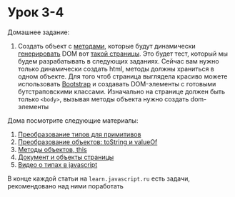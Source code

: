 # Урок 3-4

Домашнее задание:

1. Создать объект с [методами](https://learn.javascript.ru/object-methods), которые будут динамически [генерировать](https://learn.javascript.ru/modifying-document) DOM вот [такой страницы](/js_03-04/hw_js_03-04.jpg). Это будет тест, который мы будем разрабатывать в следующих заданиях. Сейчас вам нужно только динамически создать html, методы должны храниться в одном объекте. Для того чтоб страница выглядела красиво можете использовать [Bootstrap](http://getbootstrap.com/) и создавать DOM-элементы с готовыми бутстраповскими классами.
Изначально на странице должен быть только `<body>`, вызывая методы объекта нужно создать dom-элементы

Дома посмотрите следующие материалы:

1. [Преобразование типов для примитивов](https://learn.javascript.ru/types-conversion)
2. [Преобразование объектов: toString и valueOf](https://learn.javascript.ru/object-conversion)
3. [Методы объектов, this](https://learn.javascript.ru/object-methods)
4. [Документ и объекты страницы](https://learn.javascript.ru/document)
5. [Видео о типах в javascript](https://www.destroyallsoftware.com/talks/wat)

В конце каждой статьи на `learn.javascript.ru` есть задачи, рекомендовано над ними поработать
